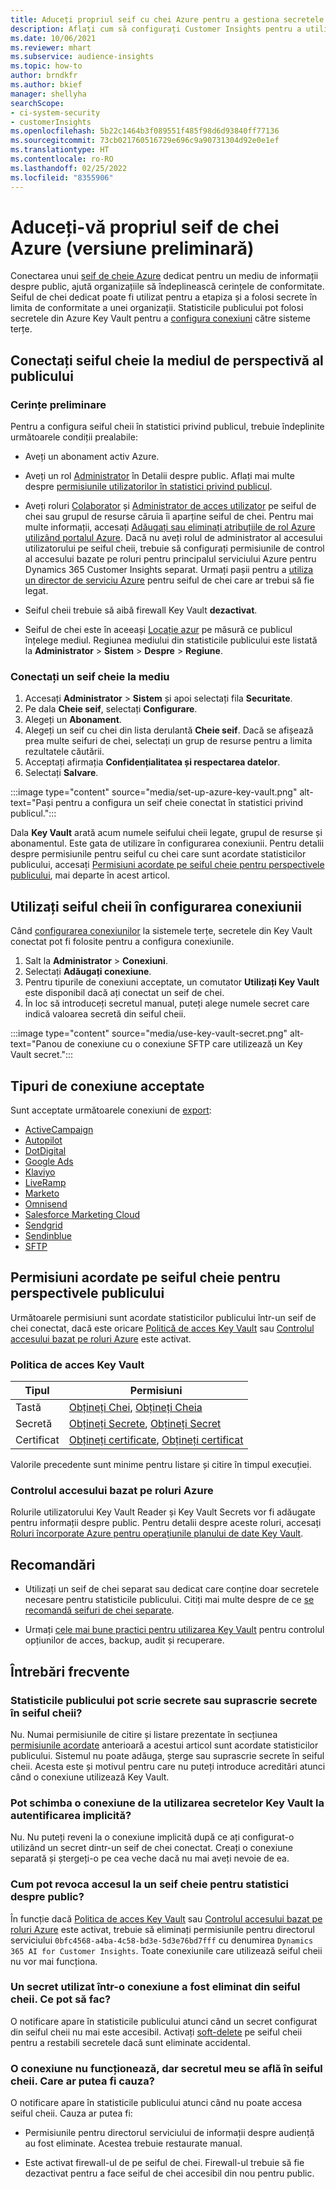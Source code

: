 ```yaml
---
title: Aduceți propriul seif cu chei Azure pentru a gestiona secretele
description: Aflați cum să configurați Customer Insights pentru a utiliza propriul seif de chei Azure.
ms.date: 10/06/2021
ms.reviewer: mhart
ms.subservice: audience-insights
ms.topic: how-to
author: brndkfr
ms.author: bkief
manager: shellyha
searchScope:
- ci-system-security
- customerInsights
ms.openlocfilehash: 5b22c1464b3f089551f485f98d6d93840ff77136
ms.sourcegitcommit: 73cb021760516729e696c9a90731304d92e0e1ef
ms.translationtype: HT
ms.contentlocale: ro-RO
ms.lasthandoff: 02/25/2022
ms.locfileid: "8355906"
---
```

# <a name="bring-your-own-azure-key-vault-preview"></a>Aduceți-vă propriul seif de chei Azure (versiune preliminară)

Conectarea unui [seif de cheie Azure](/azure/key-vault/general/basic-concepts) dedicat pentru un mediu de informații despre public, ajută organizațiile să îndeplinească cerințele de conformitate.
Seiful de chei dedicat poate fi utilizat pentru a etapiza și a folosi secrete în limita de conformitate a unei organizații. Statisticile publicului pot folosi secretele din Azure Key Vault pentru a [configura conexiuni](connections.md) către sisteme terțe.

## <a name="link-the-key-vault-to-the-audience-insights-environment"></a>Conectați seiful cheie la mediul de perspectivă al publicului

### <a name="prerequisites"></a>Cerințe preliminare

Pentru a configura seiful cheii în statistici privind publicul, trebuie îndeplinite următoarele condiții prealabile:

- Aveți un abonament activ Azure.

- Aveți un rol [Administrator](permissions.md#administrator) în Detalii despre public. Aflați mai multe despre [permisiunile utilizatorilor în statistici privind publicul](permissions.md#assign-roles-and-permissions).

- Aveți roluri [Colaborator](/azure/role-based-access-control/built-in-roles#contributor) și [Administrator de acces utilizator](/azure/role-based-access-control/built-in-roles#user-access-administrator) pe seiful de chei sau grupul de resurse căruia îi aparține seiful de chei. Pentru mai multe informații, accesați [Adăugați sau eliminați atribuțiile de rol Azure utilizând portalul Azure](/azure/role-based-access-control/role-assignments-portal). Dacă nu aveți rolul de administrator al accesului utilizatorului pe seiful cheii, trebuie să configurați permisiunile de control al accesului bazate pe roluri pentru principalul serviciului Azure pentru Dynamics 365 Customer Insights separat. Urmați pașii pentru a [utiliza un director de serviciu Azure](connect-service-principal.md) pentru seiful de chei care ar trebui să fie legat.

- Seiful cheii trebuie să aibă firewall Key Vault **dezactivat**.

- Seiful de chei este în aceeași [Locație azur](https://azure.microsoft.com/global-infrastructure/geographies/#overview) pe măsură ce publicul înțelege mediul. Regiunea mediului din statisticile publicului este listată la **Administrator** > **Sistem** > **Despre** > **Regiune**.

### <a name="link-a-key-vault-to-the-environment"></a>Conectați un seif cheie la mediu

1. Accesați **Administrator** > **Sistem** și apoi selectați fila **Securitate**.
1. Pe dala **Cheie seif**, selectați **Configurare**.
1. Alegeți un **Abonament**.
1. Alegeți un seif cu chei din lista derulantă **Cheie seif**. Dacă se afișează prea multe seifuri de chei, selectați un grup de resurse pentru a limita rezultatele căutării.
1. Acceptați afirmația **Confidențialitatea și respectarea datelor**.
1. Selectați **Salvare**.

:::image type="content" source="media/set-up-azure-key-vault.png" alt-text="Pași pentru a configura un seif cheie conectat în statistici privind publicul.":::

Dala **Key Vault** arată acum numele seifului cheii legate, grupul de resurse și abonamentul. Este gata de utilizare în configurarea conexiunii.
Pentru detalii despre permisiunile pentru seiful cu chei care sunt acordate statisticilor publicului, accesați [Permisiuni acordate pe seiful cheie pentru perspectivele publicului](#permissions-granted-on-the-key-vault-to-audience-insights), mai departe în acest articol.

## <a name="use-the-key-vault-in-the-connection-setup"></a>Utilizați seiful cheii în configurarea conexiunii

Când [configurarea conexiunilor](connections.md) la sistemele terțe, secretele din Key Vault conectat pot fi folosite pentru a configura conexiunile.

1. Salt la **Administrator** > **Conexiuni**.
1. Selectați **Adăugați conexiune**.
1. Pentru tipurile de conexiuni acceptate, un comutator **Utilizați Key Vault** este disponibil dacă ați conectat un seif de chei.
1. În loc să introduceți secretul manual, puteți alege numele secret care indică valoarea secretă din seiful cheii.

:::image type="content" source="media/use-key-vault-secret.png" alt-text="Panou de conexiune cu o conexiune SFTP care utilizează un Key Vault secret.":::

## <a name="supported-connection-types"></a>Tipuri de conexiune acceptate

Sunt acceptate următoarele conexiuni de [export](export-destinations.md):

* [ActiveCampaign](export-active-campaign.md)
* [Autopilot](export-autopilot.md)
* [DotDigital](export-dotdigital.md)
* [Google Ads](export-google-ads.md)
* [Klaviyo](export-klaviyo.md)
* [LiveRamp](export-liveramp.md)
* [Marketo](export-marketo.md)
* [Omnisend](export-omnisend.md)
* [Salesforce Marketing Cloud](export-salesforce.md)
* [Sendgrid](export-sendgrid.md)
* [Sendinblue](export-sendinblue.md)
* [SFTP](export-sftp.md)

## <a name="permissions-granted-on-the-key-vault-to-audience-insights"></a>Permisiuni acordate pe seiful cheie pentru perspectivele publicului

Următoarele permisiuni sunt acordate statisticilor publicului într-un seif de chei conectat, dacă este oricare [Politică de acces Key Vault](/azure/key-vault/general/assign-access-policy?tabs=azure-portal) sau [Controlul accesului bazat pe roluri Azure](/azure/key-vault/general/rbac-guide?tabs=azure-cli) este activat.

### <a name="key-vault-access-policy"></a>Politica de acces Key Vault

| Tipul        | Permisiuni          |
| ----------- | -------------------- |
| Tastă         | [Obțineți Chei](/rest/api/keyvault/get-keys), [Obțineți Cheia](/rest/api/keyvault/get-key)                                 |
| Secretă      | [Obțineți Secrete](/rest/api/keyvault/get-secrets), [Obțineți Secret](/rest/api/keyvault/get-secret)                     |
| Certificat | [Obțineți certificate](/rest/api/keyvault/get-certificates), [Obțineți certificat](/rest/api/keyvault/get-certificate) |

Valorile precedente sunt minime pentru listare și citire în timpul execuției.

### <a name="azure-role-based-access-control"></a>Controlul accesului bazat pe roluri Azure

Rolurile utilizatorului Key Vault Reader și Key Vault Secrets vor fi adăugate pentru informații despre public. Pentru detalii despre aceste roluri, accesați [Roluri încorporate Azure pentru operațiunile planului de date Key Vault](/azure/key-vault/general/rbac-guide?tabs=azure-cli).

## <a name="recommendations"></a>Recomandări

- Utilizați un seif de chei separat sau dedicat care conține doar secretele necesare pentru statisticile publicului. Citiți mai multe despre de ce [se recomandă seifuri de chei separate](/azure/key-vault/general/best-practices#why-we-recommend-separate-key-vaults).

- Urmați [cele mai bune practici pentru utilizarea Key Vault](/azure/key-vault/general/best-practices#turn-on-logging) pentru controlul opțiunilor de acces, backup, audit și recuperare.

## <a name="frequently-asked-questions"></a>Întrebări frecvente

### <a name="can-audience-insights-write-secrets-or-overwrite-secrets-into-the-key-vault"></a>Statisticile publicului pot scrie secrete sau suprascrie secrete în seiful cheii?

Nu. Numai permisiunile de citire și listare prezentate în secțiunea [permisiunile acordate](#permissions-granted-on-the-key-vault-to-audience-insights) anterioară a acestui articol sunt acordate statisticilor publicului. Sistemul nu poate adăuga, șterge sau suprascrie secrete în seiful cheii. Acesta este și motivul pentru care nu puteți introduce acreditări atunci când o conexiune utilizează Key Vault.

### <a name="can-i-change-a-connection-from-using-key-vault-secrets-to-default-authentication"></a>Pot schimba o conexiune de la utilizarea secretelor Key Vault la autentificarea implicită?

Nu. Nu puteți reveni la o conexiune implicită după ce ați configurat-o utilizând un secret dintr-un seif de chei conectat. Creați o conexiune separată și ștergeți-o pe cea veche dacă nu mai aveți nevoie de ea.

### <a name="how-can-i-revoke-access-to-a-key-vault-for-audience-insights"></a>Cum pot revoca accesul la un seif cheie pentru statistici despre public?

În funcție dacă [Politica de acces Key Vault](/azure/key-vault/general/assign-access-policy?tabs=azure-portal) sau [Controlul accesului bazat pe roluri Azure](/azure/key-vault/general/rbac-guide?tabs=azure-cli) este activat, trebuie să eliminați permisiunile pentru directorul serviciului `0bfc4568-a4ba-4c58-bd3e-5d3e76bd7fff` cu denumirea `Dynamics 365 AI for Customer Insights`. Toate conexiunile care utilizează seiful cheii nu vor mai funcționa.

### <a name="a-secret-thats-used-in-a-connection-got-removed-from-the-key-vault-what-can-i-do"></a>Un secret utilizat într-o conexiune a fost eliminat din seiful cheii. Ce pot să fac?

O notificare apare în statisticile publicului atunci când un secret configurat din seiful cheii nu mai este accesibil. Activați [soft-delete](/azure/key-vault/general/soft-delete-overview) pe seiful cheii pentru a restabili secretele dacă sunt eliminate accidental.

### <a name="a-connection-doesnt-work-but-my-secret-is-in-the-key-vault-what-might-be-the-cause"></a>O conexiune nu funcționează, dar secretul meu se află în seiful cheii. Care ar putea fi cauza?

O notificare apare în statisticile publicului atunci când nu poate accesa seiful cheii. Cauza ar putea fi:

- Permisiunile pentru directorul serviciului de informații despre audiență au fost eliminate. Acestea trebuie restaurate manual.

- Este activat firewall-ul de pe seiful de chei. Firewall-ul trebuie să fie dezactivat pentru a face seiful de chei accesibil din nou pentru public.
